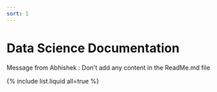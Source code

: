 ```yaml
---
sort: 1
---
```


# Data Science Documentation

Message from Abhishek : Don't add any content in the ReadMe.md file

{% include list.liquid all=true %}
